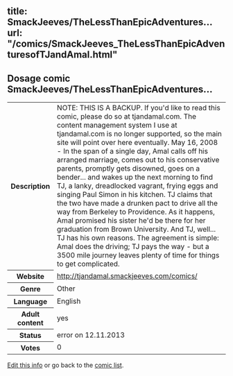 title: SmackJeeves/TheLessThanEpicAdventures...
url: "/comics/SmackJeeves_TheLessThanEpicAdventuresofTJandAmal.html"
---
Dosage comic SmackJeeves/TheLessThanEpicAdventures...
-----------------------------------------

<p id="msg"></p>
<script type="text/javascript">
if (window.location.search === '?edit_info_mail=sent_ok') {
  var elem = document.getElementById("msg");
  elem.innerHTML = 'Edited information sucessfully sent for review, which is usually done daily. Thanks!';
  elem.className = 'ok';
}
</script>
<table class="comicinfo">
<tr>
<th>Description</th><td>NOTE: THIS IS A BACKUP. If you'd like to read this comic, please do so at tjandamal.com. The content management system I use at tjandamal.com is no longer supported, so the main site will point over here eventually. May 16, 2008 - In the span of a single day, Amal calls off his arranged marriage, comes out to his conservative parents, promptly gets disowned, goes on a bender... and wakes up the next morning to find TJ, a lanky, dreadlocked vagrant, frying eggs and singing Paul Simon in his kitchen. TJ claims that the two have made a drunken pact to drive all the way from Berkeley to Providence. As it happens, Amal promised his sister he'd be there for her graduation from Brown University. And TJ, well... TJ has his own reasons. The agreement is simple: Amal does the driving; TJ pays the way - but a 3500 mile journey leaves plenty of time for things to get complicated.</td>
</tr>
<tr>
<th>Website</th><td><a href="http://tjandamal.smackjeeves.com/comics/">http://tjandamal.smackjeeves.com/comics/</a></td>
</tr>
<tr>
<th>Genre</th><td>Other</td>
</tr>
<tr>
<th>Language</th><td>English</td>
</tr>
<tr>
<th>Adult content</th><td>yes</td>
</tr>
<tr>
<th>Status</th><td>error on 12.11.2013</td>
</tr>
<tr>
<th>Votes</th><td>0</td>
</tr>
</table>

[Edit this info](SmackJeeves_TheLessThanEpicAdventuresofTJandAmal_edit.html) or go back to the [comic list](../comic-index.html).
